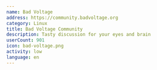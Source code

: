 ```yaml
---
name: Bad Voltage
address: https://community.badvoltage.org
category: Linux
title: Bad Voltage Community
description: Tasty discussion for your eyes and brain
userCount: 901
icon: bad-voltage.png
activity: low
language: en
---
```


